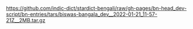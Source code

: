 https://github.com/indic-dict/stardict-bengali/raw/gh-pages/bn-head_dev-script/bn-entries/tars/biswas-bangala_dev__2022-01-21_11-57-21Z__2MB.tar.gz  
